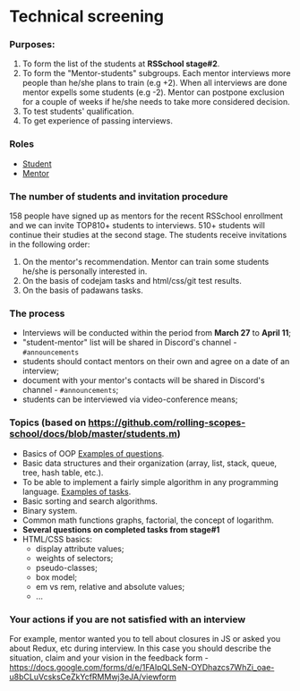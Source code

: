 # Technical screening

### Purposes:

1. To form the list of the students at **RSSchool stage#2**.
2. To form the "Mentor-students" subgroups. Each mentor interviews more people than he/she plans to train (e.g +2). When all interviews are done mentor expells some students (e.g -2). Mentor can postpone exclusion for a couple of weeks if he/she needs to take more considered decision.
3. To test students' qualification.
4. To get experience of passing interviews.

### Roles

- [Student](https://github.com/rolling-scopes-school/docs/blob/master/students.md)
- [Mentor](https://github.com/rolling-scopes-school/docs/blob/master/mentors.md)

### The number of students and invitation procedure

158 people have signed up as mentors for the recent RSSchool enrollment and we can invite TOP810+ students to interviews. 510+ students will continue their studies at the second stage.
The students receive invitations in the following order:

1.  On the mentor's recommendation. Mentor can train some students he/she is personally interested in.
2.  On the basis of codejam tasks and html/css/git test results.
3.  On the basis of padawans tasks.

### The process

- Interviews will be conducted within the period from **March 27** to **April 11**;
- "student-mentor" list will be shared in Discord's channel - `#announcements`
- students should contact mentors on their own and agree on a date of an interview;
- document with your mentor's contacts will be shared in Discord's channel - `#announcements`;
- students can be interviewed via video-conference means;

### Topics (based on https://github.com/rolling-scopes-school/docs/blob/master/students.m)

- Basics of OOP [Examples of questions](https://habrahabr.ru/post/345658/).
- Basic data structures and their organization (array, list, stack, queue, tree, hash table, etc.).
- To be able to implement a fairly simple algorithm in any programming language. [Examples of tasks](http://www.codewars.com/kata/search/java?q=&r%5B%5D=-7&tags=Algorithms&beta=false).
- Basic sorting and search algorithms.
- Binary system.
- Common math functions graphs, factorial, the concept of logarithm.
- **Several questions on completed tasks from stage#1**
- HTML/CSS basics:
  - display attribute values;
  - weights of selectors;
  - pseudo-classes;
  - box model;
  - em vs rem, relative and absolute values;
  - ...

### Your actions if you are not satisfied with an interview

For example, mentor wanted you to tell about closures in JS or asked you about Redux, etc during interview.
In this case you should describe the situation, claim and your vision in the feedback form - https://docs.google.com/forms/d/e/1FAIpQLSeN-OYDhazcs7WhZi_oae-u8bCLuVcsksCeZkYcfRMMwj3eJA/viewform
